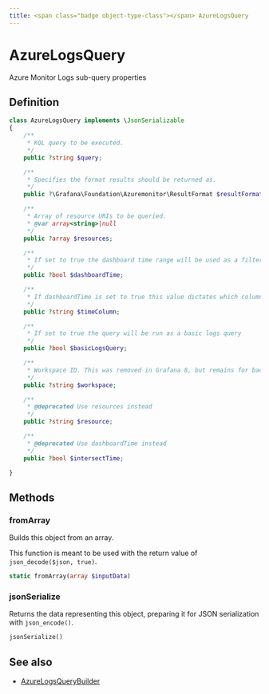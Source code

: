 ```yaml
---
title: <span class="badge object-type-class"></span> AzureLogsQuery
---
```

# <span class="badge object-type-class"></span> AzureLogsQuery

Azure Monitor Logs sub-query properties

## Definition

```php
class AzureLogsQuery implements \JsonSerializable
{
    /**
     * KQL query to be executed.
     */
    public ?string $query;

    /**
     * Specifies the format results should be returned as.
     */
    public ?\Grafana\Foundation\Azuremonitor\ResultFormat $resultFormat;

    /**
     * Array of resource URIs to be queried.
     * @var array<string>|null
     */
    public ?array $resources;

    /**
     * If set to true the dashboard time range will be used as a filter for the query. Otherwise the query time ranges will be used. Defaults to false.
     */
    public ?bool $dashboardTime;

    /**
     * If dashboardTime is set to true this value dictates which column the time filter will be applied to. Defaults to the first tables timeSpan column, the first datetime column found, or TimeGenerated
     */
    public ?string $timeColumn;

    /**
     * If set to true the query will be run as a basic logs query
     */
    public ?bool $basicLogsQuery;

    /**
     * Workspace ID. This was removed in Grafana 8, but remains for backwards compat.
     */
    public ?string $workspace;

    /**
     * @deprecated Use resources instead
     */
    public ?string $resource;

    /**
     * @deprecated Use dashboardTime instead
     */
    public ?bool $intersectTime;

}
```
## Methods

### <span class="badge object-method"></span> fromArray

Builds this object from an array.

This function is meant to be used with the return value of `json_decode($json, true)`.

```php
static fromArray(array $inputData)
```

### <span class="badge object-method"></span> jsonSerialize

Returns the data representing this object, preparing it for JSON serialization with `json_encode()`.

```php
jsonSerialize()
```

## See also

 * <span class="badge builder"></span> [AzureLogsQueryBuilder](./builder-AzureLogsQueryBuilder.md)
